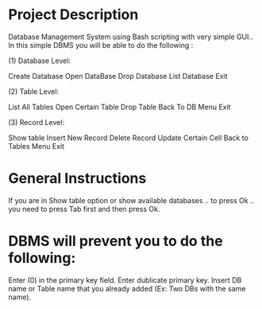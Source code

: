 # **Project Description**
Database Management System using Bash scripting with very simple GUI.. In this simple DBMS you will be able to do the following :

(1) Database Level:

Create Database
Open DataBase
Drop Database
List Database
Exit

(2) Table Level:

List All Tables
Open Certain Table
Drop Table
Back To DB Menu
Exit

(3) Record Level:

Show table
Insert New Record
Delete Record
Update Certain Cell
Back to Tables Menu
Exit

# **General Instructions**

If you are in Show table option or show available databases .. to press Ok .. you need to press Tab first and then press Ok.

# **DBMS will prevent you to do the following:**

Enter (0) in the primary key field.
Enter dublicate primary key.
Insert DB name or Table name that you already added (Ex: Two DBs with the same name).